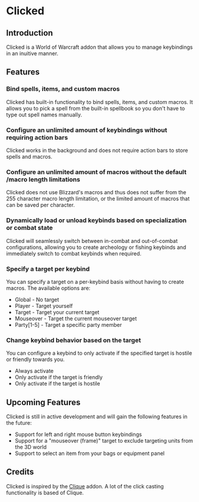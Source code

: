 # Clicked

## Introduction

Clicked is a World of Warcraft addon that allows you to manage keybindings in an inuitive manner.

## Features

### Bind spells, items, and custom macros

Clicked has built-in functionality to bind spells, items, and custom macros. It allows you to pick a spell from the built-in spellbook so you don't have to type out spell names manually.

### Configure an unlimited amount of keybindings without requiring action bars

Clicked works in the background and does not require action bars to store spells and macros.

### Configure an unlimited amount of macros without the default /macro length limitations

Clicked does not use Blizzard's macros and thus does not suffer from the 255 character macro length limitation, or the limited amount of macros that can be saved per character.

### Dynamically load or unload keybinds based on specialization or combat state

Clicked will seamlessly switch between in-combat and out-of-combat configurations, allowing you to create archeology or fishing keybinds and immediately switch to combat keybinds when required.

### Specify a target per keybind

You can specify a target on a per-keybind basis without having to create macros. The available options are:

* Global - No target
* Player - Target yourself
* Target - Target your current target
* Mouseover - Target the current mouseover target
* Party[1-5] - Target a specific party member

### Change keybind behavior based on the target

You can configure a keybind to only activate if the specified target is hostile or friendly towards you.

* Always activate
* Only activate if the target is friendly
* Only activate if the target is hostile

## Upcoming Features

Clicked is still in active development and will gain the following features in the future:

* Support for left and right mouse button keybindings
* Support for a "mouseover (frame)" target to exclude targeting units from the 3D world
* Support to select an item from your bags or equipment panel

## Credits

Clicked is inspired by the [Clique](https://www.wowinterface.com/downloads/fileinfo.php?id=5108) addon. A lot of the click casting functionality is based of Clique.
